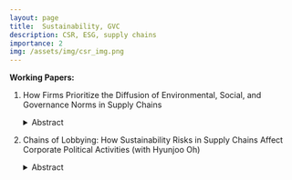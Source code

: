 ```yaml
---
layout: page
title:  Sustainability, GVC
description: CSR, ESG, supply chains
importance: 2
img: /assets/img/csr_img.png
---
```



**Working Papers:**

1. How Firms Prioritize the Diffusion of Environmental, Social, and Governance Norms in Supply
Chains
     <details><summary>Abstract</summary>
     <p>Firms are increasingly responsible for the international diffusion of norms across environmental, labor, and governance domains. However, little is known about how firms allocate responsibility \textit{across} these domains. By considering multiple domains at once, I find that firms prioritize their efforts to uphold environmental norms ("E") over social ("S") and governance ("G") norms when they are pressured by customer firms and countries. This supports a new theory of firm obfuscation, in which competition in supply chains and the bundling of ratings across environmental, social, and governance (ESG) domains, incentivize firms to improve in less costly domains. To empirically test this theory, I match firm-level supply chain relationships to five datasets containing ESG ratings, ESG risk incidents, ESG proposals, country-level ESG regulatory instruments, and firm characteristics. </p>
     </details>

 2. Chains of Lobbying: How Sustainability Risks in Supply Chains Affect Corporate Political Activities (with Hyunjoo Oh)
    <details><summary>Abstract</summary>
     <p>With the growing emphasis on sustainability, downstream customer firms are increasingly accountable for their upstream suppliers' ESG violations, facing trade restrictions and limited access to international suppliers. This drives them to influence policy through lobbying, given the capital investments required to ensure ESG compliance and to alter supply chain relationships. We propose two hypotheses: (1) customer firms tend to increase lobbying efforts following their suppliers' ESG risk incidents, and (2) these efforts are more pronounced for environmental risks due to their visibility and salience. Using U.S. firm-level lobbying data, global supply chain data, ESG risk incidents, and firm characteristics from 2007-2019, our analysis shows that downstream firms increase lobbying expenditures, specifically trade issues, after ESG risk incidents. Moreover, environmental risk incidents lead to an increase in lobbying on environmental and trade issues, while social or governance risks do not affect lobbying expenditures. This study highlights how supply chain sustainability risks, particularly environmental issues, drive customer firms' lobbying behavior. </p>
     </details>

